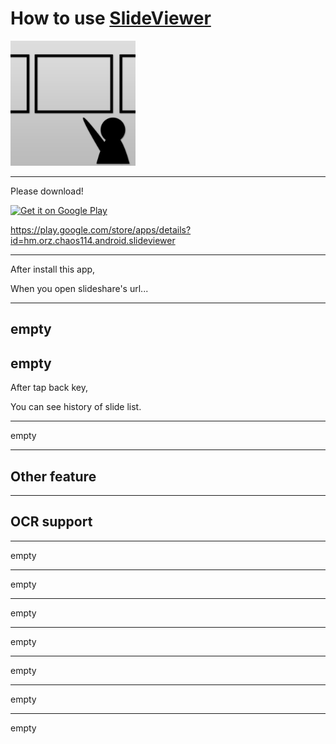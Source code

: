 # How to use [SlideViewer](https://play.google.com/store/apps/details?id=hm.orz.chaos114.android.slideviewer)

<img src="img/icon.png" width="200px" style="border: none;">

---

Please download!

<a href='https://play.google.com/store/apps/details?id=hm.orz.chaos114.android.slideviewer&pcampaignid=MKT-Other-global-all-co-prtnr-py-PartBadge-Mar2515-1'><img alt='Get it on Google Play' src='https://play.google.com/intl/en_us/badges/images/generic/en_badge_web_generic.png' style="border: none;"/></a>

https://play.google.com/store/apps/details?id=hm.orz.chaos114.android.slideviewer

---

After install this app,

When you open slideshare's url...

---

<!-- .slide: data-background-image="img/open_link.png" data-background-size="300px" -->

empty <!-- .element: style="color: transparent;" -->
---

<!-- .slide: data-background-image="img/slide_screen.png" data-background-size="300px" -->

empty <!-- .element: style="color: transparent;" -->
---

After tap back key,

You can see history of slide list.

---

<!-- .slide: data-background-image="img/slide_list.png" data-background-size="300px" -->

empty <!-- .element: style="color: transparent;" -->

---

## Other feature

---

## OCR support

---

<!-- .slide: data-background-image="img/ocr_steps/1.png" data-background-size="300px" -->

empty <!-- .element: style="color: transparent;" -->

---

<!-- .slide: data-background-image="img/ocr_steps/2.png" data-background-size="300px" -->

empty <!-- .element: style="color: transparent;" -->

---

<!-- .slide: data-background-image="img/ocr_steps/3.png" data-background-size="300px" -->

empty <!-- .element: style="color: transparent;" -->

---

<!-- .slide: data-background-image="img/ocr_steps/4.png" data-background-size="300px" -->

empty <!-- .element: style="color: transparent;" -->

---

<!-- .slide: data-background-image="img/ocr_steps/5.png" data-background-size="300px" -->

empty <!-- .element: style="color: transparent;" -->

---

<!-- .slide: data-background-image="img/ocr_steps/6.png" data-background-size="300px" -->

empty <!-- .element: style="color: transparent;" -->

---

<!-- .slide: data-background-image="img/ocr_steps/7.png" data-background-size="300px" -->

empty <!-- .element: style="color: transparent;" -->
